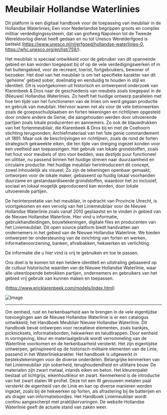 # Meubilair Hollandse Waterlinies

Dit platform is een digitaal handboek voor de toepassing van meubilair in de Hollandse Waterlinies; Een voor Nederlandse begrippen groots en complex militiar verdedigingssysteem, dat van grofweg Napoleon tot de Tweede Wereldoorlog dienst heeft gedaan en nu tot Unesco Werelderfgoed is betiteld (https://www.unesco.nl/nl/erfgoed/hollandse-waterlinies-0, https://whc.unesco.org/en/list/759/). 

Het meubilair is speciaal ontwikkeld voor de gebruiker van dit spannende gebied en kan worden toegepast bij of op de vele verdedigingswerken of in het buitengebied, voor de recreant, toerist, fortgebruikers, bewoner of bezoeker. Het doel van het meubilair is om het specifieke karakter van dit 'geheime' gebied sober, doelmatig en eenduidig te houden in stijl en identiteit. Dit is voortgekomen uit historisch en ontwerpend onderzoek van Klarenbeek & Dros naar de geschiedenis van meubels zoals toegepast in de (Nieuwe) Hollandse Waterlinies. Zo heeft het huidige ontwerp parallelen met hoe ten tijde van het functioneren van de linies om werd gegaan productie en gebruik van meubilair. Hiervoor waren net als voor de vele betonwerken zoals de groepsschuilplaatsen en forten tekeningen en richtlijnen opgesteld door ondere andere de Genie, die aangehouden werden door uitvoerende partijen zoals lokale producenten en aannemers. Zo ook de blauwdrukken van het fortenmeubilair, die Klarenbeek & Dros bij en met de Coehoorn stichting terugvonden; Archiefmateriaal van het 1ste genie commandement uit 1891. Maar ook de beschrijvingen en richtlijnen, zoals de rond de forten strategisch gekweekte eiken, die ten tijde van dreiging ingezet konden voor een veelheid aan toepassingen. Het gebruik van lokale grondstoffen, zoals het hout voor meubels of stro voor bedden, was destijds puur functioneel en ulititair, nu passend binnen het huidige streven naar duurzaamheid en circulaire productie. Het huidige meubilair herintroduceert dit concept, zowel inhoudelijk als visueel; Zo zijn de tekeningen openbaar gemaakt, ontworpen voor de lokale maker, gebaseerd op huidig lokaal voorhanden duurzame en gestandaardiseerde grondstoffen, waardoor het zo inclusief, sociaal en lokaal mogelijk geproduceerd kan worden, door lokale uitvoerende partijen.

De herinterpretatie van het meubilair, in opdracht van Provincie Utrecht, is voortgekomen en een vervolg van het Liniemeubilair voor de Nieuwe Hollandse Waterlinie zoals vanaf 2010 geplaastst en te vinden in gebied van de Nieuwe Hollandse Waterlinie. Hier vind u informatie, gebruikhandleidingen, bouwtekeningen, digitale files en producenten van het Liniemeubilair. Dit open source platform biedt handvatten aan ondernemers in het gebied van de Nieuwe Hollandse Waterlinie. We bieden ontwerpen ter ondersteuning van de inrichting van forten en werken, informatievoorziening, banken, afvalbakken, hekwerken en verlichting.

De informatie die u hier vind is vrij te gebruiken en toe te passen. 

Ons doel is te komen tot een heldere identiteit en uitstraling gebaseerd op de cultuur historische waarden van de Nieuwe Hollandse Waterlinie, waar alle uiteenlopende betrokken partijen, ondernemers en gebruikers van het gebied vrij gebruik van kunnen maken en toepassen.

(https://www.ericklarenbeek.com/models/index.html)

![Image](https://user-images.githubusercontent.com/117828831/201355275-69bb22dc-4032-4aa5-a6a7-15a62210079e.jpg)

---

Om eenheid, rust en herkenbaarheid aan te brengen in
de vele eigentijdse toevoegingen aan de Nieuwe
Hollandse Waterlinie is er een catalogus ontwikkeld; het
Handboek Meubilair Nieuwe Hollandse Waterlinie. Dit
handboek bevat ontwerpen voor receatieve elementen,
zoals bankjes, picknicksets, informatieborden, hekwerken en taludtrappen. Door eenheid in vormgeving, kleur
en materiaalgebruik wordt verrommeling van de
Waterlinie voorkomen en de herkenbaarheid versterkt.
Het zijn eigentijdse ontwerpen, geïnspireerd op de
historisch-militaire elementen van de Linie, passend in
het Waterliniekarakter. Het handboek is uitgewerkt in
bestekstekeningen voor de diverse onderdelen.
Belangrijke kenmerken van het Liniemeubilair zijn
soberheid, terughoudendheid en utilitaire bouw. De
materialen zijn zwart metaal, inlands eiken en beton. Het
kleurenpalet bestaat uit lichtgrijs, eikenhoutkleur en
zwart. Kenmerkend is de introductie van het zwart stalen
W-profiel. Deze tot een W gevouwen metalen paal
versterkt de eigenheid van de Linie en kan op diverse
manieren worden ingezet, zoals bij de hekwerken op
forten, als afrastering bij de batterijen en als drager van
informatiebordjes.
Het Handboek Liniemeubilair wordt continu aangescherpt
met praktijkervaringen. De website Hollandse Waterlinie
geeft de actuele stand van zaken weer.
